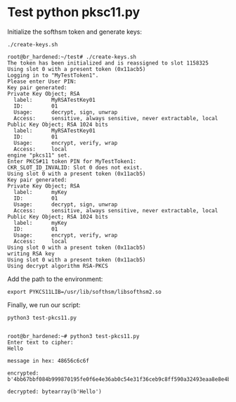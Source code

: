 # Test python pksc11.py


Initialize the softhsm token and generate keys:

`./create-keys.sh`

```commandline
root@br_hardened:~/test# ./create-keys.sh 
The token has been initialized and is reassigned to slot 1158325
Using slot 0 with a present token (0x11acb5)
Logging in to "MyTestToken1".
Please enter User PIN: 
Key pair generated:
Private Key Object; RSA 
  label:      MyRSATestKey01
  ID:         01
  Usage:      decrypt, sign, unwrap
  Access:     sensitive, always sensitive, never extractable, local
Public Key Object; RSA 1024 bits
  label:      MyRSATestKey01
  ID:         01
  Usage:      encrypt, verify, wrap
  Access:     local
engine "pkcs11" set.
Enter PKCS#11 token PIN for MyTestToken1:
CKR_SLOT_ID_INVALID: Slot 0 does not exist.
Using slot 0 with a present token (0x11acb5)
Key pair generated:
Private Key Object; RSA 
  label:      myKey
  ID:         01
  Usage:      decrypt, sign, unwrap
  Access:     sensitive, always sensitive, never extractable, local
Public Key Object; RSA 1024 bits
  label:      myKey
  ID:         01
  Usage:      encrypt, verify, wrap
  Access:     local
Using slot 0 with a present token (0x11acb5)
writing RSA key
Using slot 0 with a present token (0x11acb5)
Using decrypt algorithm RSA-PKCS
```

Add the path to the environment:

`export PYKCS11LIB=/usr/lib/softhsm/libsofthsm2.so`

Finally, we run our script:

`python3 test-pkcs11.py`

```commandline

root@br_hardened:~# python3 test-pkcs11.py 
Enter text to cipher:
Hello

message in hex: 48656c6c6f

encrypted: b'4bb67bbf084b999870195fe0f6e4e36ab0c54e31f36ceb9c8ff590a32493eaa8e8e4b27c81d25574de2097774f632c7fbc4a52a0e43e47b88460d9bd7941691fdf80c451f7cae85e0d2ab77533202a9df1fe14f3087e72040d7fc84912891ffd17ebc0c5282f60fec895330e868bdb518588992ef07ab6e49a4671691f77ce7f'

decrypted: bytearray(b'Hello')



```

